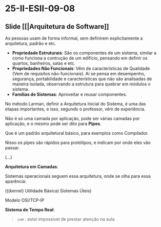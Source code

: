 # 25-II-ESII-09-08

## Slide [[|Arquitetura de Software]]

As pessoas usam de forma informal, sem definirem explicitamente a arquitetura, padrão e etc.

- **Propriedade Estruturais**: São os componentes de um sistema, similar a como funciona a contrução de um edifício, pensando em definir os quartos, banheiros, salas e etc.
- **Propriedades Não Funcionais**: Vêm de características de Qualidade (Vem de requisitos não-funcionais). Ai se pensa em desempenho, segurança, portabilidade e características que não são analisadas de maneira isolada, observando a estrutura para quebrar em módulos o sistema.
- **Famílias de Sistemas**: Aproveitar e reusar componentes.

No método Larman, definir a Arquitetura Inicial do Sistema, é uma das etapas importantes, e isso, segundo o professor, vêm de experiência. 

Não é só uma camada por aplicação, pode ser várias camadas por aplicação, e o mesmo pode ser dito para **Pipes**.

Que é um padrão arquitetural básico, para exemplos como Compilador.

Nisso os pipes são rápidos para protótipos, e indicam por onde eles vão passar.

(...)

**Arquitetura em Camadas**:

Sistemas operacionais seguem essa arquitetura, onde se olha para essa aparência:

(((kernel) Utilidade Básica) Sistemas Úteis)

Modelo OSI/TCP-IP

**Sistema de Tempo Real**:

> *`com`* : estoi impossivel de prestar atenção na aula
